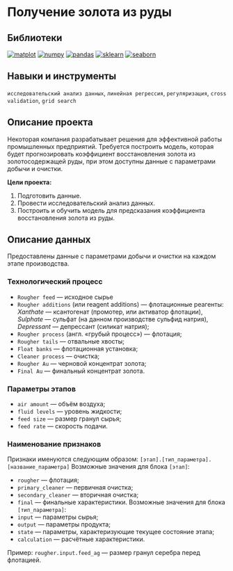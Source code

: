 # Получение золота из руды
## Библиотеки
[![matplot](https://badgen.net/badge/matplotlib/3.3.4/yellow)](https://matplotlib.org/)
[![numpy](https://badgen.net/badge/numpy/1.21.1/yellow)](https://numpy.org/)
[![pandas](https://badgen.net/badge/pandas/1.2.4/yellow)](https://pandas.pydata.org/)
[![sklearn](https://badgen.net/badge/sklearn/0.24.1/yellow)](https://scikit-learn.org/stable/)
[![seaborn](https://badgen.net/badge/seaborn/1.2.4/yellow)](https://seaborn.pydata.org/)
## Навыки и инструменты
`исследовательский анализ данных`, `линейная регрессия`, `регуляризация`, `cross validation`, `grid search`
## Описание проекта
Некоторая компания разрабатывает решения для эффективной работы промышленных предприятий. Требуется построить модель, которая будет прогнозировать коэффициент восстановления золота из золотосодержащей руды, при этом доступны данные с параметрами добычи и очистки.

**Цели проекта:**
1. Подготовить данные.
2. Провести исследовательский анализ данных.
3. Построить и обучить модель для предсказания коэффициента восстановления золота из руды.

## Описание данных
Предоставлены данные с параметрами добычи и очистки на каждом этапе производства. 
### Технологический процесс
* `Rougher feed` — исходное сырье
* `Rougher additions` (или reagent additions) — флотационные реагенты: *Xanthate* — ксантогенат (промотер, или активатор флотации),
*Sulphate* — сульфат (на данном производстве сульфид натрия),
*Depressant* — депрессант (силикат натрия);
* `Rougher process` (англ. «грубый процесс») — флотация;
* `Rougher tails` — отвальные хвосты;
* `Float banks` — флотационная установка;
* `Cleaner process` — очистка;
* `Rougher Au` — черновой концентрат золота;
* `Final Au` — финальный концентрат золота.
### Параметры этапов
* `air amount` — объём воздуха;
* `fluid levels` — уровень жидкости;
* `feed size` — размер гранул сырья;
* `feed rate` — скорость подачи.
### Наименование признаков
Признаки именуются следующим образом:
`[этап].[тип_параметра].[название_параметра]`
Возможные значения для блока `[этап]`:
* `rougher` — флотация;
* `primary_cleaner` — первичная очистка;
* `secondary_cleaner` — вторичная очистка;
* `final` — финальные характеристики.
Возможные значения для блока `[тип_параметра]`:
* `input` — параметры сырья;
* `output` — параметры продукта;
* `state` — параметры, характеризующие текущее состояние этапа;
* `calculation` — расчётные характеристики.

Пример: `rougher.input.feed_ag` — размер гранул серебра перед флотацией.

